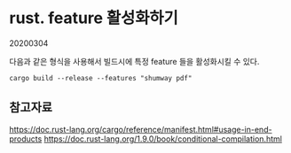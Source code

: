 # rust. feature 활성화하기

20200304

다음과 같은 형식을 사용해서 빌드시에 특정 feature 들을 활성화시킬 수 있다.

```
cargo build --release --features "shumway pdf"
```

## 참고자료
<https://doc.rust-lang.org/cargo/reference/manifest.html#usage-in-end-products>
<https://doc.rust-lang.org/1.9.0/book/conditional-compilation.html>